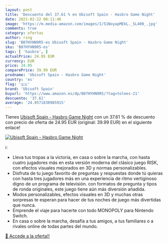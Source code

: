 ```yaml
---
layout: post
title: 'Descuento del 37.61 % en Ubisoft Spain - Hasbro Game Night'
date: 2021-02-22 08:11:46
image: 'https://m.media-amazon.com/images/I/51NoyapMEkL._SL400_.jpg'
comments: true
category: ofertas
author: ring
slug: 'B07HYHN9R5-es Ubisoft Spain - Hasbro Game Night'
sku: 'B07HYHN9R5-es'
tags: [ 'hasbro', ]
actualPrice: 24.95 EUR
currency: EUR
price: 24.95
comparePrice: 39.99 EUR
prodname: 'Ubisoft Spain - Hasbro Game Night'
country: 'es'
flag: '🇪🇸'
brand: 'Ubisoft Spain'
buyurl: 'https://www.amazon.es/dp/B07HYHN9R5/?tag=tolees-21'
descuento: '37.61'
average: '24.9571830985915'
---
```


Tienes [Ubisoft Spain - Hasbro Game Night](https://www.amazon.es/dp/B07HYHN9R5/?tag=tolees-21) con un 37.61 % de descuento con precio de oferta de 24.95 EUR (original: 39.99 EUR) en el siguiente enlace!

[![Ubisoft Spain - Hasbro Game Night](https://m.media-amazon.com/images/I/51NoyapMEkL._SL400_.jpg)](https://www.amazon.es/dp/B07HYHN9R5/?tag=tolees-21)

ℹ️:

- Lleva tus tropas a la victoria, en casa o sobre la marcha, con hasta cuatro jugadores más en esta versión moderna del clásico juego RISK, con efectos visuales mejorados en 3D y normas personalizables.
- Disfruta de tu juego favorito de preguntas y respuestas donde tú quieras con hasta tres jugadores más en una experiencia de ritmo vertiginoso digno de un programa de televisión. con formatos de pregunta y tipos de ronda originales, este juego tiene aún más diversión añadida.
- Modos personalizables, efectos visuales en 3D y muchas otras sorpresas te esperan para hacer de tus noches de juego más divertidas que nunca.
- Emprende el viaje para hacerte con todo MONOPOLY para Nintendo Switch.
- En casa o sobre la marcha, desafía a tus amigos, a tus familiares o a rivales online de todas partes del mundo.

[🛒 Accede a la oferta!!](https://www.amazon.es/dp/B07HYHN9R5/?tag=tolees-21)
